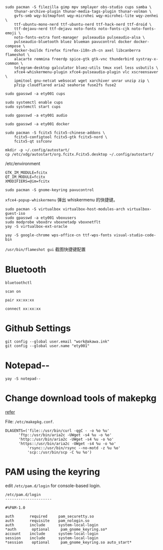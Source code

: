 ```
sudo pacman -S filezilla gimp mpv smplayer obs-studio cups samba \
    thunar-archive-plugin thunar-media-tags-plugin thunar-volman \
    gvfs-smb wqy-bitmapfont wqy-microhei wqy-microhei-lite wqy-zenhei \
    ttf-ubuntu-mono-nerd ttf-ubuntu-nerd ttf-hack-nerd ttf-droid \
    ttf-dejavu-nerd ttf-dejavu noto-fonts noto-fonts-cjk noto-fonts-emoji \
    noto-fonts-extra font-manager  pulseaudio pulseaudio-alsa \
    pulseaudio-bluetooth bluez blueman pavucontrol docker docker-compose \
    docker-buildx firefox firefox-i18n-zh-cn axel libcanberra flameshot \
    alacarte remmina freerdp spice-gtk gtk-vnc thunderbird systray-x-common \
    telegram-desktop galculator bluez-utils tmux xsel less usbutils \
    xfce4-whiskermenu-plugin xfce4-pulseaudio-plugin vlc xscreensaver \
    ipmitool gnu-netcat websocat wget xarchiver unrar unzip zip \
    p7zip cloudflared aria2 seahorse fuse2fs fuse2

sudo gpasswd -a ety001 cups

sudo systemctl enable cups
sudo systemctl start cups

sudo gpasswd -a ety001 audio

sudo gpasswd -a ety001 docker

sudo pacman -S fcitx5 fcitx5-chinese-addons \
    fcitx5-configtool fcitx5-gtk fcitx5-nord \
    fcitx5-qt ssfconv
```

```
mkdir -p ~/.config/autostart/
cp /etc/xdg/autostart/org.fcitx.Fcitx5.desktop ~/.config/autostart/
```

/etc/environment
```
GTK_IM_MODULE=fcitx
QT_IM_MODULE=fcitx
XMODIFIERS=@im=fcitx
```

```
sudo pacman -S gnome-keyring pavucontrol
```

`xfce4-popup-whiskermenu` 弹出 whiskermenu 的快捷键。

```
sudo pacman -S virtualbox virtualbox-host-modules-arch virtualbox-guest-iso
sudo gpasswd -a ety001 vboxusers
sudo modprobe vboxdrv vboxnetadp vboxnetflt
yay -S virtualbox-ext-oracle
```

```
yay -S google-chrome wps-office-cn ttf-wps-fonts visual-studio-code-bin
```

`/usr/bin/flameshot gui` 截图快捷键配置


# Bluetooth

```
bluetoothctl

scan on

pair xx:xx:xx

connect xx:xx:xx

```

# Github Settings
```
git config --global user.email "work@akawa.ink"
git config --global user.name "ety001"
```

# Notepad--
```
yay -S notepad--
```

# Change download tools of makepkg
[refer](https://akawa.ink/2022/03/27/makepkg-curl-aria2c?highlight=makepkg)

File: `/etc/makepkg.conf`.

```
DLAGENTS=('file::/usr/bin/curl -qgC - -o %o %u'
	  'ftp::/usr/bin/aria2c -UWget -s4 %u -o %o'
	  'http::/usr/bin/aria2c -UWget -s4 %u -o %o'
	  'https::/usr/bin/aria2c -UWget -s4 %u -o %o'
          'rsync::/usr/bin/rsync --no-motd -z %u %o'
          'scp::/usr/bin/scp -C %u %o')
```

# PAM using the keyring

edit `/etc/pam.d/login` for console-based login.

```
/etc/pam.d/login
---------------------

#%PAM-1.0

auth       required     pam_securetty.so
auth       requisite    pam_nologin.so
auth       include      system-local-login
*auth       optional     pam_gnome_keyring.so*
account    include      system-local-login
session    include      system-local-login
*session    optional     pam_gnome_keyring.so auto_start*

```
